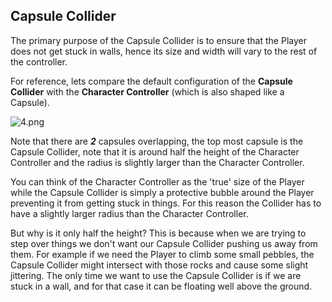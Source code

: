 ## Capsule Collider

The primary purpose of the Capsule Collider is to ensure that the Player does not get stuck in walls, hence its size and width will vary to the rest of the controller.

For reference, lets compare the default configuration of the **Capsule Collider** with the **Character Controller** (which is also shaped like a Capsule).

![4.png]({{site.baseurl}}/4.png)

Note that there are ***2*** capsules overlapping, the top most capsule is the Capsule Collider, note that it is around half the height of the Character Controller and the radius is slightly larger than the Character Controller. 

You can think of the Character Controller as the 'true' size of the Player while the Capsule Collider is simply a protective bubble around the Player preventing it from getting stuck in things. For this reason the Collider has to have a slightly larger radius than the Character Controller. 

But why is it only half the height? This is because when we are trying to step over things we don't want our Capsule Collider pushing us away from them. For example if we need the Player to climb some small pebbles, the Capsule Collider might intersect with those rocks and cause some slight jittering. The only time we want to use the Capsule Collider is if we are stuck in a wall, and for that case it can be floating well above the ground.
